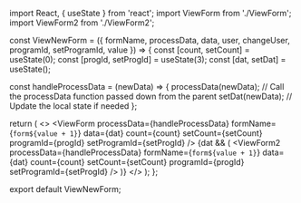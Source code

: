 import React, { useState } from 'react';
import ViewForm from './ViewForm';
import ViewForm2 from './ViewForm2';

const ViewNewForm = ({ formName, processData, data, user, changeUser, programId, setProgramId, value }) => {
  const [count, setCount] = useState(0);
  const [progId, setProgId] = useState(3);
  const [dat, setDat] = useState();

  const handleProcessData = (newData) => {
    processData(newData); // Call the processData function passed down from the parent
    setDat(newData); // Update the local state if needed
  };

  return (
    <>
      <ViewForm
        processData={handleProcessData}
        formName={`form${value + 1}`}
        data={dat}
        count={count}
        setCount={setCount}
        programId={progId}
        setProgramId={setProgId}
      />
      {dat && (
        <ViewForm2
          processData={handleProcessData}
          formName={`form${value + 1}`}
          data={dat}
          count={count}
          setCount={setCount}
          programId={progId}
          setProgramId={setProgId}
        />
      )}
    </>
  );
};

export default ViewNewForm;
